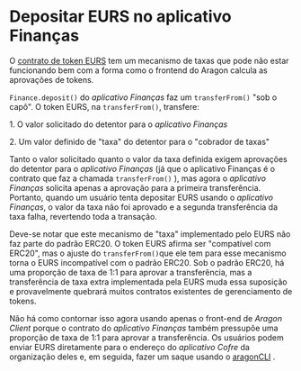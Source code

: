 # Depositar EURS no aplicativo Finanças

O [contrato de token EURS](https://etherscan.io/address/db25f211ab05b1c97d595516f45794528a807ad8#contracts) tem um mecanismo de taxas que pode não estar funcionando bem com a forma como o frontend do Aragon calcula as aprovações de tokens.

`Finance.deposit()` do _aplicativo Finanças_ faz um `transferFrom()` "sob o capô". O token EURS, na `transferFrom()`, transfere:

1\. O valor solicitado do detentor para o _aplicativo Finanças_&#x20;

2\. Um valor definido de "taxa" do detentor para o "cobrador de taxas"

Tanto o valor solicitado quanto o valor da taxa definida exigem aprovações do detentor para o _aplicativo Finanças_ (já que o aplicativo Finanças é o contrato que faz a chamada `transferFrom()` ), mas agora o _aplicativo Finanças_ solicita apenas a aprovação para a primeira transferência. Portanto, quando um usuário tenta depositar EURS usando o _aplicativo Finanças_, o valor da taxa não foi aprovado e a segunda transferência da taxa falha, revertendo toda a transação.

Deve-se notar que este mecanismo de "taxa" implementado pelo EURS não faz parte do padrão ERC20. O token EURS afirma ser "compatível com ERC20", mas o ajuste do `transferFrom()`que ele tem para esse mecanismo torna o EURS incompatível com o padrão ERC20. Sob o padrão ERC20, há uma proporção de taxa de 1:1 para aprovar a transferência, mas a transferência de taxa extra implementada pela EURS muda essa suposição e provavelmente quebrará muitos contratos existentes de gerenciamento de tokens.

Não há como contornar isso agora usando apenas o front-end de _Aragon Client_ porque o contrato do _aplicativo Finanças_ também pressupõe uma proporção de taxa de 1:1 para aprovar a transferência. Os usuários podem enviar EURS diretamente para o endereço do _aplicativo Cofre_ da organização deles e, em seguida, fazer um saque usando o [aragonCLI](https://hack.aragon.org/developers/tools/aragoncli) .
